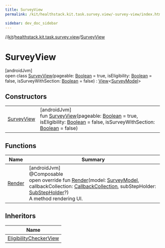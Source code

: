 ```yaml
---
title: SurveyView
permalink: /kit/healthstack.kit.task.survey.view/-survey-view/index.html

sidebar: dev_doc_sidebar
---
```

//[kit](../../../kit.html)/[healthstack.kit.task.survey.view](../index.html)/[SurveyView](index.html)



# SurveyView



[androidJvm]\
open class [SurveyView](index.html)(pageable: [Boolean](https://kotlinlang.org/api/latest/jvm/stdlib/kotlin/-boolean/index.html) = true, isEligibility: [Boolean](https://kotlinlang.org/api/latest/jvm/stdlib/kotlin/-boolean/index.html) = false, isSurveyWithSection: [Boolean](https://kotlinlang.org/api/latest/jvm/stdlib/kotlin/-boolean/index.html) = false) : [View](../../healthstack.kit.task.base/-view/index.html)&lt;[SurveyModel](../../healthstack.kit.task.survey.model/-survey-model/index.html)&gt;



## Constructors


| | |
|---|---|
| [SurveyView](-survey-view.html) | [androidJvm]<br>fun [SurveyView](-survey-view.html)(pageable: [Boolean](https://kotlinlang.org/api/latest/jvm/stdlib/kotlin/-boolean/index.html) = true, isEligibility: [Boolean](https://kotlinlang.org/api/latest/jvm/stdlib/kotlin/-boolean/index.html) = false, isSurveyWithSection: [Boolean](https://kotlinlang.org/api/latest/jvm/stdlib/kotlin/-boolean/index.html) = false) |


## Functions


| Name | Summary |
|---|---|
| [Render](-render.html) | [androidJvm]<br>@Composable<br>open override fun [Render](-render.html)(model: [SurveyModel](../../healthstack.kit.task.survey.model/-survey-model/index.html), callbackCollection: [CallbackCollection](../../healthstack.kit.task.base/-callback-collection/index.html), subStepHolder: [SubStepHolder](../../healthstack.kit.task.survey.question/-sub-step-holder/index.html)?)<br>A method rendering UI. |


## Inheritors


| Name |
|---|
| [EligibilityCheckerView](../../healthstack.kit.task.onboarding.view/-eligibility-checker-view/index.html) |

